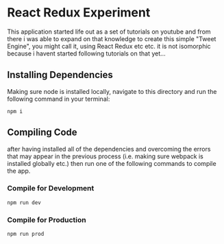 # React Redux Experiment

This application started life out as a set of tutorials on youtube and from there i was able to expand on that knowledge to create this simple "Tweet Engine", you might call it, using React Redux etc etc. it is not isomorphic because i havent started following tutorials on that yet...

## Installing Dependencies

Making sure node is installed locally, navigate to this directory and run the following command in your terminal:

`npm i`

## Compiling Code

after having installed all of the dependencies and overcoming the errors that may appear in the previous process (i.e. making sure webpack is installed globally etc.) then run one of the following commands to compile the app.

### Compile for Development

`npm run dev`

### Compile for Production

`npm run prod`